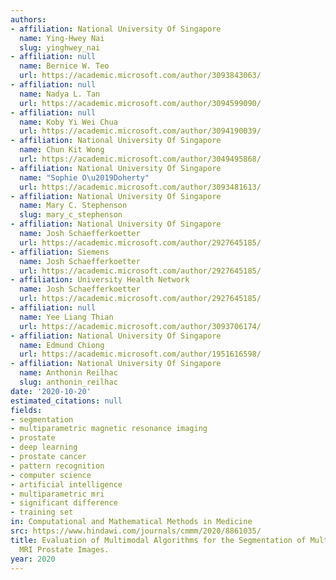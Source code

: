 ```yaml
---
authors:
- affiliation: National University Of Singapore
  name: Ying-Hwey Nai
  slug: yinghwey_nai
- affiliation: null
  name: Bernice W. Teo
  url: https://academic.microsoft.com/author/3093843063/
- affiliation: null
  name: Nadya L. Tan
  url: https://academic.microsoft.com/author/3094599090/
- affiliation: null
  name: Koby Yi Wei Chua
  url: https://academic.microsoft.com/author/3094190039/
- affiliation: National University Of Singapore
  name: Chun Kit Wong
  url: https://academic.microsoft.com/author/3049495868/
- affiliation: National University Of Singapore
  name: "Sophie O\u2019Doherty"
  url: https://academic.microsoft.com/author/3093481613/
- affiliation: National University Of Singapore
  name: Mary C. Stephenson
  slug: mary_c_stephenson
- affiliation: National University Of Singapore
  name: Josh Schaefferkoetter
  url: https://academic.microsoft.com/author/2927645185/
- affiliation: Siemens
  name: Josh Schaefferkoetter
  url: https://academic.microsoft.com/author/2927645185/
- affiliation: University Health Network
  name: Josh Schaefferkoetter
  url: https://academic.microsoft.com/author/2927645185/
- affiliation: null
  name: Yee Liang Thian
  url: https://academic.microsoft.com/author/3093706174/
- affiliation: National University Of Singapore
  name: Edmund Chiong
  url: https://academic.microsoft.com/author/1951616598/
- affiliation: National University Of Singapore
  name: Anthonin Reilhac
  slug: anthonin_reilhac
date: '2020-10-20'
estimated_citations: null
fields:
- segmentation
- multiparametric magnetic resonance imaging
- prostate
- deep learning
- prostate cancer
- pattern recognition
- computer science
- artificial intelligence
- multiparametric mri
- significant difference
- training set
in: Computational and Mathematical Methods in Medicine
src: https://www.hindawi.com/journals/cmmm/2020/8861035/
title: Evaluation of Multimodal Algorithms for the Segmentation of Multiparametric
  MRI Prostate Images.
year: 2020
---
```

